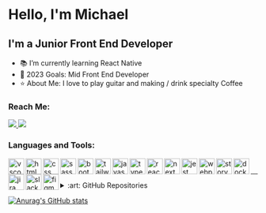 # Hello, I'm Michael


## I'm a Junior Front End Developer

- 📚 I’m currently learning React Native
- 🎯 2023 Goals: Mid Front End Developer
- ⭐ About Me: I love to play guitar and making / drink specialty Coffee

### Reach Me:

<a href="https://www.linkedin.com/in/michalluzniak/" padding-right="10px">
  <img src="https://img.shields.io/badge/LinkedIn-0077B5?style=for-the-badge&logo=linkedin&logoColor=white">
</a>

<a href="mailto: michal.luzniak8@gmail.com">
  <img src="https://img.shields.io/badge/Gmail-D14836?style=for-the-badge&logo=gmail&logoColor=white">
</a>

<br />

### Languages and Tools:

<img align="left" width="32px" padding-right="10px" alt="vscode" src="https://cdn.jsdelivr.net/gh/devicons/devicon/icons/vscode/vscode-original.svg" />
<img align="left" width="32px" padding-right="10px" alt="html" src="https://cdn.jsdelivr.net/gh/devicons/devicon/icons/html5/html5-original.svg" />
<img align="left" width="32px" padding-right="10px" alt="css" src="https://cdn.jsdelivr.net/gh/devicons/devicon/icons/css3/css3-original.svg" />
<img align="left" width="32px" padding-right="10px" alt="sass" src="https://cdn.jsdelivr.net/gh/devicons/devicon/icons/sass/sass-original.svg" />
<img align="left" width="32px" padding-right="10px" alt="bootstrap" src="https://cdn.jsdelivr.net/gh/devicons/devicon/icons/bootstrap/bootstrap-original.svg" />
<img align="left" width="32px" padding-right="10px" alt="tailwind" src="https://cdn.jsdelivr.net/gh/devicons/devicon/icons/tailwindcss/tailwindcss-plain.svg" />
<img align="left" width="32px" padding-right="10px" alt="javascript" src="https://cdn.jsdelivr.net/gh/devicons/devicon/icons/javascript/javascript-original.svg" />
<img align="left" width="32px" padding-right="10px" alt="typescript" src="https://cdn.jsdelivr.net/gh/devicons/devicon/icons/typescript/typescript-original.svg" />
<img align="left" width="32px" padding-right="10px" alt="react" src="https://cdn.jsdelivr.net/gh/devicons/devicon/icons/react/react-original.svg" />
<img align="left" width="32px" padding-right="10px" alt="next" src="https://cdn.jsdelivr.net/gh/devicons/devicon/icons/nextjs/nextjs-original.svg" />
<img align="left" width="32px" padding-right="10px" alt="jest" src="https://cdn.jsdelivr.net/gh/devicons/devicon/icons/jest/jest-plain.svg" />
<img align="left" width="32px" padding-right="10px" alt="webpack" src="https://cdn.jsdelivr.net/gh/devicons/devicon/icons/webpack/webpack-original.svg" />
<img align="left" width="32px" padding-right="10px" alt="storybook" src="https://cdn.jsdelivr.net/gh/devicons/devicon/icons/storybook/storybook-original.svg" />
<img align="left" width="32px" padding-right="10px" alt="docker" src="https://cdn.jsdelivr.net/gh/devicons/devicon/icons/docker/docker-original.svg" />
<img align="left" width="32px" padding-right="10px" alt="jira" src="https://cdn.jsdelivr.net/gh/devicons/devicon/icons/jira/jira-original.svg" />
<img align="left" width="32px" padding-right="10px" alt="slack" src="https://cdn.jsdelivr.net/gh/devicons/devicon/icons/slack/slack-original.svg" />
<img align="left" width="32px" padding-right="10px" alt="figma" src="https://cdn.jsdelivr.net/gh/devicons/devicon/icons/figma/figma-original.svg" />














<br />

---


<details>
  <summary>:art: GitHub Repositories</summary>
  
<!--START_SECTION:activity-->
1. :gem: Cosmotics  [Files](https://github.com/Michalluzniak/Cosmotics) and [Page](https://michalluzniak.github.io/Cosmotics/)
<!--END_SECTION:activity-->

</details>

[![Anurag's GitHub stats](https://github-readme-stats.vercel.app/api?username=Michalluzniak)](https://github.com/anuraghazra/github-readme-stats)





